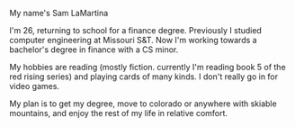 My name's Sam LaMartina

I'm 26, returning to school for a finance degree. Previously I studied computer engineering at Missouri S&T. Now I'm working towards a bachelor's degree in finance with a CS minor.

My hobbies are reading (mostly fiction. currently I'm reading book 5 of the red rising series) and playing cards of many kinds. I don't really go in for video games.

My plan is to get my degree, move to colorado or anywhere with skiable mountains, and enjoy the rest of my life in relative comfort.
